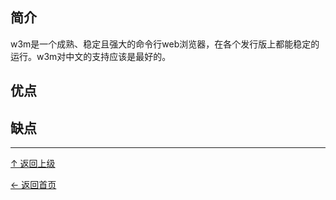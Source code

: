 
## 简介

w3m是一个成熟、稳定且强大的命令行web浏览器，在各个发行版上都能稳定的运行。w3m对中文的支持应该是最好的。

## 优点

## 缺点


----
[↑ 返回上级](https://github.com/asin929/linux-software/blob/master/Network-Application/Network-Application.md)

[← 返回首页](https://github.com/asin929/linux-software)
